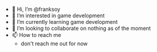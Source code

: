 - 👋 Hi, I’m @franksoy
- 👀 I’m interested in game development
- 🌱 I’m currently learning game development
- 💞️ I’m looking to collaborate on nothing as of the moment
- 📫 How to reach me
  - don't reach me out for now

<!---
franksoy/franksoy is a ✨ special ✨ repository because its `README.md` (this file) appears on your GitHub profile.
You can click the Preview link to take a look at your changes.
--->
